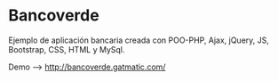 # Bancoverde

Ejemplo de aplicación bancaria creada con POO-PHP, Ajax, jQuery, JS, Bootstrap, CSS, HTML y MySql.

Demo —-> http://bancoverde.gatmatic.com/